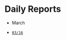 Daily Reports
=============

* March
- [`03/16`](https://github.com/bollu/eth-work-daily-reports/blob/master/03-16.md)
